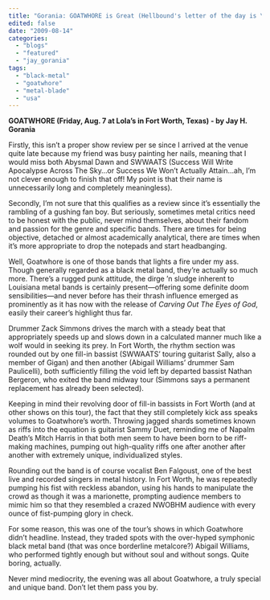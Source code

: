 ```yaml
---
title: "Gorania: GOATWHORE is Great (Hellbound's letter of the day is \"G\")"
edited: false
date: "2009-08-14"
categories:
  - "blogs"
  - "featured"
  - "jay_gorania"
tags:
  - "black-metal"
  - "goatwhore"
  - "metal-blade"
  - "usa"
---
```


**GOATWHORE (Friday, Aug. 7 at Lola’s in Fort Worth, Texas) - by Jay H. Gorania**

Firstly, this isn’t a proper show review per se since I arrived at the venue quite late because my friend was busy painting her nails, meaning that I would miss both Abysmal Dawn and SWWAATS (Success Will Write Apocalypse Across The Sky…or Success We Won’t Actually Attain…ah, I’m not clever enough to finish that off! My point is that their name is unnecessarily long and completely meaningless).

Secondly, I’m not sure that this qualifies as a review since it’s essentially the rambling of a gushing fan boy. But seriously, sometimes metal critics need to be honest with the public, never mind themselves, about their fandom and passion for the genre and specific bands. There are times for being objective, detached or almost academically analytical, there are times when it’s more appropriate to drop the notepads and start headbanging.

Well, Goatwhore is one of those bands that lights a fire under my ass. Though generally regarded as a black metal band, they’re actually so much more. There’s a rugged punk attitude, the dirge ’n sludge inherent to Louisiana metal bands is certainly present—offering some definite doom sensibilities—and never before has their thrash influence emerged as prominently as it has now with the release of _Carving Out The Eyes of God_, easily their career’s highlight thus far.

Drummer Zack Simmons drives the march with a steady beat that appropriately speeds up and slows down in a calculated manner much like a wolf would in seeking its prey. In Fort Worth, the rhythm section was rounded out by one fill-in bassist (SWWAATS’ touring guitarist Sally, also a member of Gigan) and then another (Abigail Williams’ drummer Sam Paulicelli), both sufficiently filling the void left by departed bassist Nathan Bergeron, who exited the band midway tour (Simmons says a permanent replacement has already been selected).

Keeping in mind their revolving door of fill-in bassists in Fort Worth (and at other shows on this tour), the fact that they still completely kick ass speaks volumes to Goatwhore’s worth. Throwing jagged shards sometimes known as riffs into the equation is guitarist Sammy Duet, reminding me of Napalm Death’s Mitch Harris in that both men seem to have been born to be riff-making machines, pumping out high-quality riffs one after another after another with extremely unique, individualized styles.

Rounding out the band is of course vocalist Ben Falgoust, one of the best live and recorded singers in metal history. In Fort Worth, he was repeatedly pumping his fist with reckless abandon, using his hands to manipulate the crowd as though it was a marionette, prompting audience members to mimic him so that they resembled a crazed NWOBHM audience with every ounce of fist-pumping glory in check.

For some reason, this was one of the tour’s shows in which Goatwhore didn’t headline. Instead, they traded spots with the over-hyped symphonic black metal band (that was once borderline metalcore?) Abigail Williams, who performed tightly enough but without soul and without songs. Quite boring, actually.

Never mind mediocrity, the evening was all about Goatwhore, a truly special and unique band. Don’t let them pass you by.
